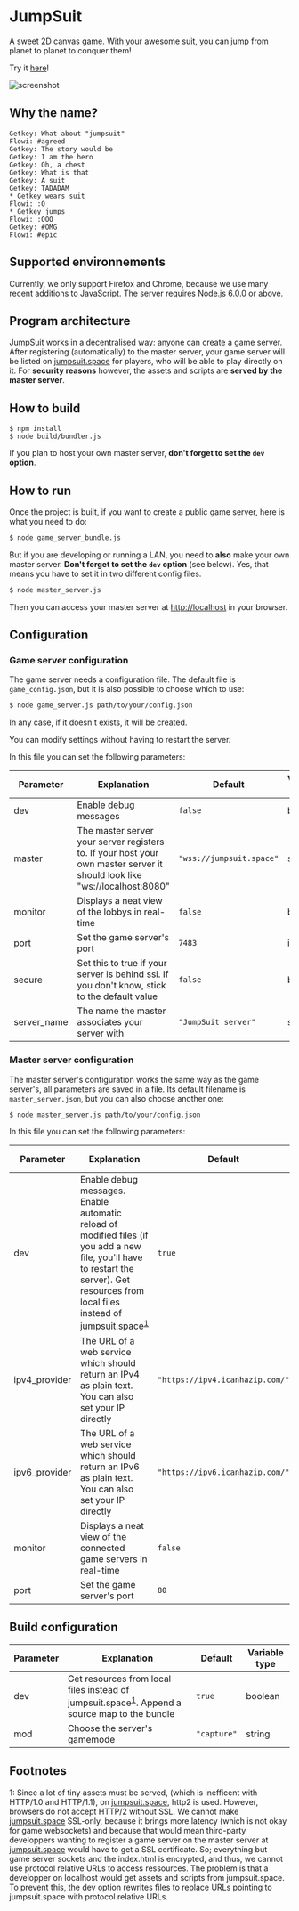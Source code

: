 # JumpSuit

A sweet 2D canvas game.
With your awesome suit, you can jump from planet to planet to conquer them!

Try it [here](http://jumpsuit.space/)!

![screenshot](http://kordonbl.eu/images/jumpsuit.png)

## Why the name?
```
Getkey: What about "jumpsuit"
Flowi: #agreed
Getkey: The story would be
Getkey: I am the hero
Getkey: Oh, a chest
Getkey: What is that
Getkey: A suit
Getkey: TADADAM
* Getkey wears suit
Flowi: :O
* Getkey jumps
Flowi: :OOO
Getkey: #OMG
Flowi: #epic
```

## Supported environnements

Currently, we only support Firefox and Chrome, because we use many recent additions to JavaScript.
The server requires Node.js 6.0.0 or above.

## Program architecture

JumpSuit works in a decentralised way: anyone can create a game server. After registering (automatically) to the master server, your game server will be listed on [jumpsuit.space](http://jumpsuit.space/) for players, who will be able to play directly on it. For **security reasons** however, the assets and scripts are **served by the master server**.

## How to build

```
$ npm install
$ node build/bundler.js
```

If you plan to host your own master server, **don't forget to set the `dev` option**.

## How to run
Once the project is built, if you want to create a public game server, here is what you need to do:
```sh
$ node game_server_bundle.js
```

But if you are developing or running a LAN, you need to **also** make your own master server. **Don't forget to set the `dev` option** (see below). Yes, that means you have to set it in two different config files.
```sh
$ node master_server.js
```
Then you can access your master server at [http://localhost](http://localhost) in your browser.

## Configuration

### Game server configuration

The game server needs a configuration file. The default file is `game_config.json`, but it is also possible to choose which to use:
```sh
$ node game_server.js path/to/your/config.json
```

In any case, if it doesn't exists, it will be created.

You can modify settings without having to restart the server.

In this file you can set the following parameters:

Parameter | Explanation | Default | Variable type
--------- | ----------- | ------- | -------------
dev | Enable debug messages | `false` | boolean
master | The master server your server registers to. If your host your own master server it should look like "ws://localhost:8080" | `"wss://jumpsuit.space"` | string
monitor | Displays a neat view of the lobbys in real-time | `false` | boolean
port | Set the game server's port | `7483` | integer
secure | Set this to true if your server is behind ssl. If you don't know, stick to the default value | `false` | boolean
server_name | The name the master associates your server with | `"JumpSuit server"` | string


### Master server configuration

The master server's configuration works the same way as the game server's, all parameters are saved in a file. Its default filename is `master_server.json`, but you can also choose another one:
```sh
$ node master_server.js path/to/your/config.json
```

In this file you can set the following parameters:

Parameter | Explanation | Default | Variable type
--------- | ----------- | ------- | -------------
dev | Enable debug messages. Enable automatic reload of modified files (if you add a new file, you'll have to restart the server). Get resources from local files instead of jumpsuit.space<sup>[1](#http2)</sup> | `true` | boolean
ipv4_provider | The URL of a web service which should return an IPv4 as plain text. You can also set your IP directly | `"https://ipv4.icanhazip.com/"` | string
ipv6_provider | The URL of a web service which should return an IPv6 as plain text. You can also set your IP directly | `"https://ipv6.icanhazip.com/"` | string
monitor | Displays a neat view of the connected game servers in real-time | `false` | boolean
port | Set the game server's port | `80` | integer


## Build configuration
Parameter | Explanation | Default | Variable type
--------- | ----------- | ------- | -------------
dev | Get resources from local files instead of jumpsuit.space<sup>[1](#http2)</sup>. Append a source map to the bundle | `true` | boolean
mod | Choose the server's gamemode | `"capture"` | string


## Footnotes

<a name="http2">1</a>: Since a lot of tiny assets must be served, (which is inefficent with HTTP/1.0 and HTTP/1.1), on [jumpsuit.space](http://jumpsuit.space/), http2 is used.
However, browsers do not accept HTTP/2 without SSL. We cannot make [jumpsuit.space](http://jumpsuit.space/) SSL-only, because it brings more latency (which is not okay for game websockets) and because that would mean third-party developpers wanting to register a game server on the master server at [jumpsuit.space](http://jumpsuit.space/) would have to get a SSL certificate. So; everything but game server sockets and the index.html is encrypted, and thus, we cannot use protocol relative URLs to access ressources.
The problem is that a developper on localhost would get assets and scripts from jumpsuit.space. To prevent this, the dev option rewrites files to replace URLs pointing to jumpsuit.space with protocol relative URLs.
